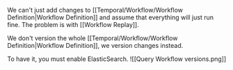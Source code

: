 We can't just add changes to [[Temporal/Workflow/Workflow Definition|Workflow Definition]] and assume that everything will just run fine. The problem is with [[Workflow Replay]].

We don't version the whole [[Temporal/Workflow/Workflow Definition|Workflow Definition]], we version changes instead.

To have it, you must enable ElasticSearch.
![[Query Workflow versions.png]]